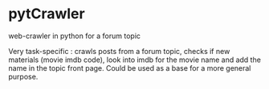 # pytCrawler
web-crawler in python for a forum topic

  Very task-specific : crawls posts from a forum topic, checks if new materials (movie imdb code), look into imdb for the movie name and add the name in the topic front page.
  Could be used as a base for a more general purpose.
